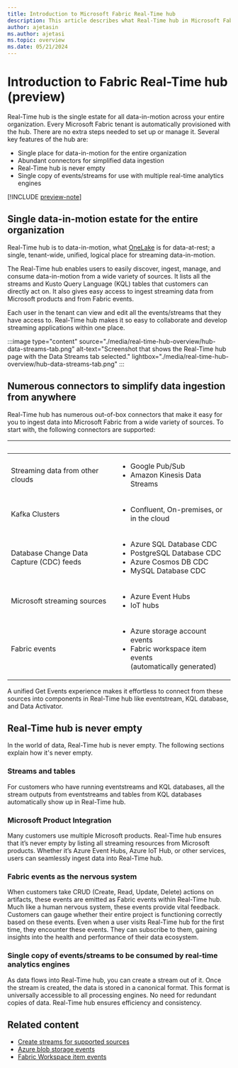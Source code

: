 ```yaml
---
title: Introduction to Microsoft Fabric Real-Time hub
description: This article describes what Real-Time hub in Microsoft Fabric is and how it can be used in near-realtime scenarios. 
author: ajetasin
ms.author: ajetasi
ms.topic: overview
ms.date: 05/21/2024
---
```


# Introduction to Fabric Real-Time hub (preview)
Real-Time hub is the single estate for all data-in-motion across your entire organization. Every Microsoft Fabric tenant is automatically provisioned with the hub. There are no extra steps needed to set up or manage it. Several key features of the hub are:

- Single place for data-in-motion for the entire organization
- Abundant connectors for simplified data ingestion
- Real-Time hub is never empty
- Single copy of events/streams for use with multiple real-time analytics engines

[!INCLUDE [preview-note](./includes/preview-note.md)]

## Single data-in-motion estate for the entire organization 
Real-Time hub is to data-in-motion, what [OneLake](../onelake/onelake-overview.md) is for data-at-rest; a single, tenant-wide, unified, logical place for streaming data-in-motion.   

The Real-Time hub enables users to easily discover, ingest, manage, and consume data-in-motion from a wide variety of sources. It lists all the streams and Kusto Query Language (KQL) tables that customers can directly act on. It also gives easy access to ingest streaming data from Microsoft products and from Fabric events.  

Each user in the tenant can view and edit all the events/streams that they have access to. Real-Time hub makes it so easy to collaborate and develop streaming applications within one place.  

:::image type="content" source="./media/real-time-hub-overview/hub-data-streams-tab.png" alt-text="Screenshot that shows the Real-Time hub page with the Data Streams tab selected." lightbox="./media/real-time-hub-overview/hub-data-streams-tab.png" :::

## Numerous connectors to simplify data ingestion from anywhere  
Real-Time hub has numerous out-of-box connectors that make it easy for you to ingest data into Microsoft Fabric from a wide variety of sources. To start with, the following connectors are supported: 

| &nbsp; | &nbsp; |
| ------ | ------- |
| Streaming data from other clouds | <ul><li>Google Pub/Sub</li><li>Amazon Kinesis Data Streams</li> |
| Kafka Clusters | <ul><li>Confluent, On-premises, or in the cloud</li></ul> |
| Database Change Data Capture (CDC) feeds | <ul><li>Azure SQL Database CDC</li><li>PostgreSQL Database CDC</li><li>Azure Cosmos DB CDC</li><li>MySQL Database CDC</li> |
| Microsoft streaming sources | <ul><li>Azure Event Hubs</li><li>IoT hubs</li></ul> |
| Fabric events | <ul><li>Azure storage account events</li><li>Fabric workspace item events <br/>(automatically generated)</li></ul> |

A unified Get Events experience makes it effortless to connect from these sources into components in Real-Time hub like eventstream, KQL database, and Data Activator.  

## Real-Time hub is never empty 
In the world of data, Real-Time hub is never empty. The following sections explain how it's never empty. 

### Streams and tables
For customers who have running eventstreams and KQL databases, all the stream outputs from eventstreams and tables from KQL databases automatically show up in Real-Time hub. 

### Microsoft Product Integration
Many customers use multiple Microsoft products. Real-Time hub ensures that it’s never empty by listing all streaming resources from Microsoft products. Whether it’s Azure Event Hubs, Azure IoT Hub, or other services, users can seamlessly ingest data into Real-Time hub. 

### Fabric events as the nervous system
When customers take CRUD (Create, Read, Update, Delete) actions on artifacts, these events are emitted as Fabric events within Real-Time hub. Much like a human nervous system, these events provide vital feedback. Customers can gauge whether their entire project is functioning correctly based on these events. Even when a user visits Real-Time hub for the first time, they encounter these events. They can subscribe to them, gaining insights into the health and performance of their data ecosystem. 

### Single copy of events/streams to be consumed by real-time analytics engines 
As data flows into Real-Time hub, you can create a stream out of it. Once the stream is created, the data is stored in a canonical format. This format is universally accessible to all processing engines. No need for redundant copies of data. Real-Time hub ensures efficiency and consistency.

## Related content

- [Create streams for supported sources](supported-sources.md)
- [Azure blob storage events](get-azure-blob-storage-events.md)
- [Fabric Workspace item events ](create-streams-fabric-workspace-item-events.md)

